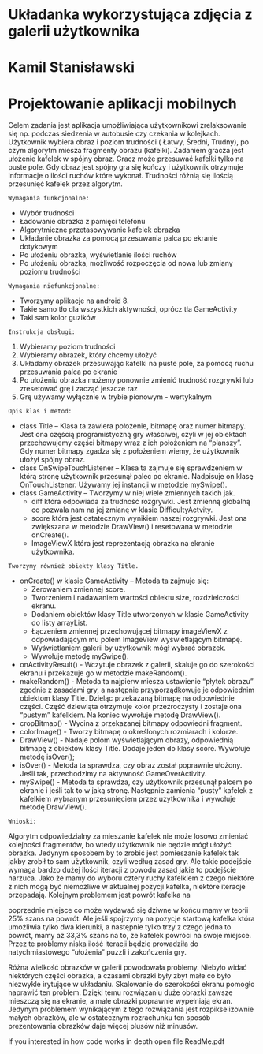 # Układanka wykorzystująca zdjęcia z galerii użytkownika

# Kamil Stanisławski

# Projektowanie aplikacji mobilnych


Celem zadania jest aplikacja umożliwiająca użytkownikowi zrelaksowanie się np. podczas
siedzenia w autobusie czy czekania w kolejkach. Użytkownik wybiera obraz i poziom trudności (
Łatwy, Średni, Trudny), po czym algorytm miesza fragmenty obrazu (kafelki). Zadaniem gracza jest
ułożenie kafelek w spójny obraz. Gracz może przesuwać kafelki tylko na puste pole. Gdy obraz jest
spójny gra się kończy i użytkownik otrzymuje informacje o ilości ruchów które wykonał. Trudności
różnią się ilością przesunięć kafelek przez algorytm.

```
Wymagania funkcjonalne:
```
- Wybór trudności
- Ładowanie obrazka z pamięci telefonu
- Algorytmiczne przetasowywanie kafelek obrazka
- Układanie obrazka za pomocą przesuwania palca po ekranie dotykowym
- Po ułożeniu obrazka, wyświetlanie ilości ruchów
- Po ułożeniu obrazka, możliwość rozpoczęcia od nowa lub zmiany poziomu trudności

```
Wymagania niefunkcjonalne:
```
- Tworzymy aplikacje na android 8.
- Takie samo tło dla wszystkich aktywności, oprócz tła GameActivity
- Taki sam kolor guzików

```
Instrukcja obsługi:
```
1. Wybieramy poziom trudności
2. Wybieramy obrazek, który chcemy ułożyć
3. Układamy obrazek przesuwając kafelki na puste pole, za pomocą ruchu przesuwania palca
    po ekranie
4. Po ułożeniu obrazka możemy ponownie zmienić trudność rozgrywki lub zresetować grę i
    zacząć jeszcze raz
5. Grę używamy wyłącznie w trybie pionowym - wertykalnym

```
Opis klas i metod:
```
- class Title – Klasa ta zawiera położenie, bitmapę oraz numer bitmapy. Jest ona częścią
    programistyczną gry właściwej, czyli w jej obiektach przechowujemy części bitmapy wraz z
    ich położeniem na “planszy”. Gdy numer bitmapy zgadza się z położeniem wiemy, że
    użytkownik ułożył spójny obraz.
- class OnSwipeTouchListener – Klasa ta zajmuje się sprawdzeniem w którą stronę użytkownik
    przesunął palec po ekranie. Nadpisuje on klasę OnTouchListener. Używamy jej instancji w
    metodzie mySwipe().
- class GameActivity – Tworzymy w niej wiele zmiennych takich jak.
    - diff która odpowiada za trudność rozgrywki. Jest zmienną globalną co pozwala nam
       na jej zmianę w klasie DifficultyActvity.
    - score która jest ostatecznym wynikiem naszej rozgrywki. Jest ona zwiększana w
       metodzie DrawView() i resetowana w metodzie onCreate().
    - ImageViewX która jest reprezentacją obrazka na ekranie użytkownika.

```
Tworzymy również obiekty klasy Title.
```

- onCreate() w klasie GameActivity – Metoda ta zajmuje się:
    - Zerowaniem zmiennej score.
    - Tworzeniem i nadawaniem wartości obiektu size, rozdzielczości ekranu.
    - Dodaniem obiektów klasy Title utworzonych w klasie GameActivity do listy arrayList.
    - Łączeniem zmiennej przechowującej bitmapy imageViewX z odpowiadającym mu
       polem ImageView wyświetlającym bitmapę.
    - Wyświetlaniem galerii by użytkownik mógł wybrać obrazek.
    - Wywołuje metodę mySwipe().
- onActivityResult() - Wczytuje obrazek z galerii, skaluje go do szerokości ekranu i przekazuje
    go w metodzie makeRandom().
- makeRandom() - Metoda ta najpierw miesza ustawienie “płytek obrazu” zgodnie z zasadami
    gry, a następnie przyporządkowuje je odpowiednim obiektom klasy Title. Dzieląc przekazaną
    bitmapę na odpowiednie części. Część dziewiąta otrzymuje kolor przeźroczysty i zostaje ona
    “pustym” kafelkiem. Na koniec wywołuje metodę DrawView().
- cropBitmap() - Wycina z przekazanej bitmapy odpowiedni fragment.
- colorImage() - Tworzy bitmapę o określonych rozmiarach i kolorze.
- DrawView() - Nadaje polom wyświetlającym obrazy, odpowiednią bitmapę z obiektów klasy
    Title. Dodaje jeden do klasy score. Wywołuje metodę isOver();
- isOver() - Metoda ta sprawdza, czy obraz został poprawnie ułożony. Jeśli tak, przechodzimy
    na aktywność GameOverActivity.
- mySwipe() - Metoda ta sprawdza, czy użytkownik przesunął palcem po ekranie i jeśli tak to w
    jaką stronę. Następnie zamienia “pusty” kafelek z kafelkiem wybranym przesunięciem przez
    użytkownika i wywołuje metodę DrawView().

```
Wnioski:
```
Algorytm odpowiedzialny za mieszanie kafelek nie może losowo zmieniać kolejności
fragmentów, bo wtedy użytkownik nie będzie mógł ułożyć obrazka. Jedynym sposobem by to zrobić
jest pomieszanie kafelek tak jakby zrobił to sam użytkownik, czyli według zasad gry. Ale takie
podejście wymaga bardzo dużej ilości iteracji z powodu zasad jakie to podejście narzuca. Jako że
mamy do wyboru cztery ruchy kafelkiem z czego niektóre z nich mogą być niemożliwe w aktualnej
pozycji kafelka, niektóre iteracje przepadają. Kolejnym problemem jest powrót kafelka na


poprzednie miejsce co może wydawać się dziwne w końcu mamy w teorii 25% szans na powrót. Ale
jeśli spojrzymy na pozycje startową kafelka która umożliwia tylko dwa kierunki, a następnie tylko trzy
z czego jedna to powrót, mamy aż 33,3% szans na to, że kafelek powróci na swoje miejsce. Przez te
problemy niska ilość iteracji będzie prowadziła do natychmiastowego “ułożenia” puzzli i zakończenia
gry.

Różna wielkość obrazków w galerii powodowała problemy. Niebyło widać niektórych części
obrazka, a czasami obrazki były zbyt małe co było niezwykle irytujące w układaniu. Skalowanie do
szerokości ekranu pomogło naprawić ten problem. Dzięki temu rozwiązaniu duże obrazki zawsze
mieszczą się na ekranie, a małe obrazki poprawnie wypełniają ekran. Jedynym problemem
wynikającym z tego rozwiązania jest rozpikselizownie małych obrazków, ale w ostatecznym
rozrachunku ten sposób prezentowania obrazków daje więcej plusów niż minusów.


If you interested in how code works in depth open file ReadMe.pdf
